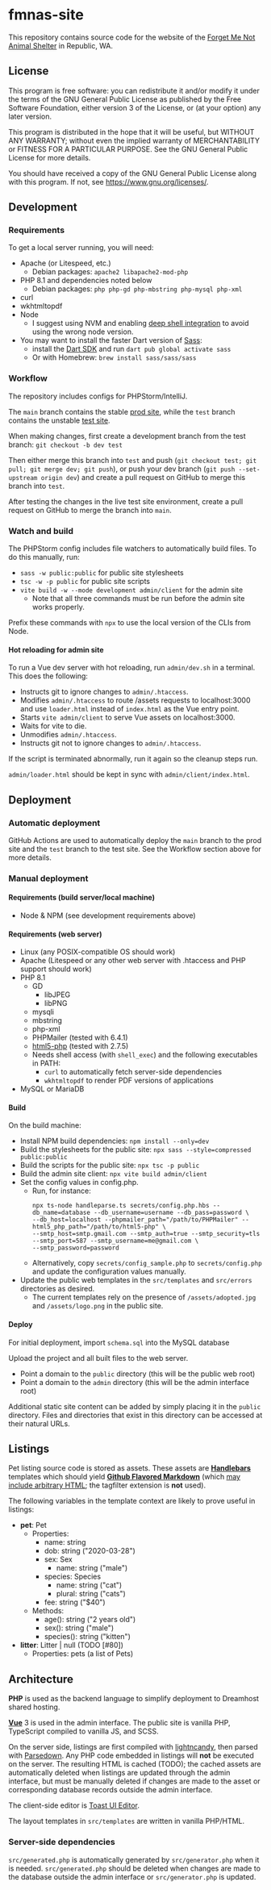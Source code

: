 # fmnas-site

This repository contains source code for the website of the
[Forget Me Not Animal Shelter](https://forgetmenotshelter.org)
in Republic, WA.

## License

This program is free software: you can redistribute it and/or modify it under the terms of the GNU General Public
License as published by the Free Software Foundation, either version 3 of the License, or
(at your option) any later version.

This program is distributed in the hope that it will be useful, but WITHOUT ANY WARRANTY; without even the implied
warranty of MERCHANTABILITY or FITNESS FOR A PARTICULAR PURPOSE. See the GNU General Public License for more details.

You should have received a copy of the GNU General Public License along with this program. If not,
see <https://www.gnu.org/licenses/>.

## Development

### Requirements

To get a local server running, you will need:

* Apache (or Litespeed, etc.)
	* Debian packages: `apache2 libapache2-mod-php`
* PHP 8.1 and dependencies noted below
	* Debian packages: `php php-gd php-mbstring php-mysql php-xml`
* curl
* wkhtmltopdf
* Node
	* I suggest using NVM and enabling [deep shell integration](https://github.com/nvm-sh/nvm#deeper-shell-integration) to
	  avoid using the wrong node version.
* You may want to install the faster Dart version of [Sass](https://sass-lang.com/install):
	* install the [Dart SDK](https://dart.dev/get-dart) and run `dart pub global activate sass`
	* Or with Homebrew: `brew install sass/sass/sass`

### Workflow

The repository includes configs for PHPStorm/IntelliJ.

The `main` branch contains the stable [prod site](https://forgetmenotshelter.org), while the `test` branch contains the
unstable [test site](http://fmnas.org).

When making changes, first create a development branch from the test branch: `git checkout -b dev test`

Then either merge this branch into `test` and push (`git checkout test; git pull; git merge dev; git push`), or push
your dev branch (`git push --set-upstream origin dev`) and create a pull request on GitHub to merge this branch
into `test`.

After testing the changes in the live test site environment, create a pull request on GitHub to merge the branch into
`main`.

### Watch and build

The PHPStorm config includes file watchers to automatically build files. To do this manually, run:

* `sass -w public:public` for public site stylesheets
* `tsc -w -p public` for public site scripts
* `vite build -w --mode development admin/client` for the admin site
	* Note that all three commands must be run before the admin site works properly.

Prefix these commands with `npx` to use the local version of the CLIs from Node.

#### Hot reloading for admin site

To run a Vue dev server with hot reloading, run `admin/dev.sh` in a terminal. This does the following:

* Instructs git to ignore changes to `admin/.htaccess`.
* Modifies `admin/.htaccess` to route /assets requests to localhost:3000 and use `loader.html` instead of `index.html`
  as the Vue entry point.
* Starts `vite admin/client` to serve Vue assets on localhost:3000.
* Waits for vite to die.
* Unmodifies `admin/.htaccess`.
* Instructs git not to ignore changes to `admin/.htaccess`.

If the script is terminated abnormally, run it again so the cleanup steps run.

`admin/loader.html` should be kept in sync with `admin/client/index.html`.
<!-- TODO: Add a status check for admin/dev.sh sync and teardown -->

## Deployment

### Automatic deployment

GitHub Actions are used to automatically deploy the `main` branch to the prod site and the `test` branch to the test
site. See the Workflow section above for more details.

### Manual deployment

#### Requirements (build server/local machine)

* Node & NPM (see development requirements above)

#### Requirements (web server)

* Linux (any POSIX-compatible OS should work)
* Apache (Litespeed or any other web server with .htaccess and PHP support should work)
* PHP 8.1
	* GD
		* libJPEG
		* libPNG
	* mysqli
	* mbstring
	* php-xml
	* PHPMailer (tested with 6.4.1)
	* [html5-php](https://github.com/Masterminds/html5-php) (tested with 2.7.5)
	* Needs shell access (with `shell_exec`) and the following executables in PATH:
		* `curl` to automatically fetch server-side dependencies
		* `wkhtmltopdf` to render PDF versions of applications
* MySQL or MariaDB

#### Build

On the build machine:

* Install NPM build dependencies: `npm install --only=dev`
* Build the stylesheets for the public site: `npx sass --style=compressed public:public`
* Build the scripts for the public site: `npx tsc -p public`
* Build the admin site client: `npx vite build admin/client`
* Set the config values in config.php.
  * Run, for instance:
    ```shell
    npx ts-node handleparse.ts secrets/config.php.hbs --db_name=database --db_username=username --db_pass=password \
    --db_host=localhost --phpmailer_path="/path/to/PHPMailer" --html5_php_path="/path/to/html5-php" \
    --smtp_host=smtp.gmail.com --smtp_auth=true --smtp_security=tls --smtp_port=587 --smtp_username=me@gmail.com \
    --smtp_password=password
    ```
  * Alternatively, copy `secrets/config_sample.php` to `secrets/config.php` and update the configuration values
    manually.
* Update the public web templates in the `src/templates` and `src/errors` directories as desired.
  * The current templates rely on the presence of `/assets/adopted.jpg` and `/assets/logo.png` in the public site.

#### Deploy

For initial deployment, import `schema.sql` into the MySQL database

Upload the project and all built files to the web server.

* Point a domain to the `public` directory (this will be the public web root)
* Point a domain to the `admin` directory (this will be the admin interface root)

Additional static site content can be added by simply placing it in the `public` directory. Files and directories that
exist in this directory can be accessed at their natural URLs.

## Listings

Pet listing source code is stored as assets. These assets are **[Handlebars](https://handlebarsjs.com)** templates which
should yield **[Github Flavored Markdown](https://github.github.com/gfm/)**
(which [may include arbitrary HTML](https://github.github.com/gfm/#raw-html); the tagfilter extension is **not** used).

The following variables in the template context are likely to prove useful in listings:

* **pet**: Pet
	* Properties:
		* name: string
		* dob: string ("2020-03-28")
		* sex: Sex
			* name: string ("male")
		* species: Species
			* name: string ("cat")
			* plural: string ("cats")
		* fee: string ("$40")
	* Methods:
		* age(): string ("2 years old")
		* sex(): string ("male")
		* species(): string ("kitten")
* **litter**: Litter | null (TODO [#80])
	* Properties: pets (a list of Pets)

## Architecture

**PHP** is used as the backend language to simplify deployment to Dreamhost shared hosting.

[**Vue**](https:/vuejs.org) 3 is used in the admin interface. The public site is vanilla PHP, TypeScript compiled to
vanilla JS, and SCSS.

On the server side, listings are first compiled with [lightncandy](https://github.com/zordius/lightncandy), then parsed
with [Parsedown](https://parsedown.org/). Any PHP code embedded in listings will **not** be executed on the server. The
resulting HTML is cached (TODO); the cached assets are automatically deleted when listings are updated through the admin
interface, but must be manually deleted if changes are made to the asset or corresponding database records outside the
admin interface.

The client-side editor is [Toast UI Editor](https://ui.toast.com/tui-editor/).

The layout templates in `src/templates` are written in vanilla PHP/HTML.

### Server-side dependencies

`src/generated.php` is automatically generated by `src/generator.php` when it is needed.
`src/generated.php` should be deleted when changes are made to the database outside the admin interface
or `src/generator.php` is updated.
